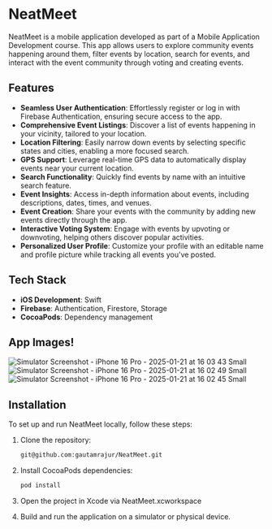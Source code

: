 # NeatMeet

NeatMeet is a mobile application developed as part of a Mobile Application Development course. This app allows users to explore community events happening around them, filter events by location, search for events, and interact with the event community through voting and creating events. 

## Features

- **Seamless User Authentication**: Effortlessly register or log in with Firebase Authentication, ensuring secure access to the app.  
- **Comprehensive Event Listings**: Discover a list of events happening in your vicinity, tailored to your location.  
- **Location Filtering**: Easily narrow down events by selecting specific states and cities, enabling a more focused search.  
- **GPS Support**: Leverage real-time GPS data to automatically display events near your current location.  
- **Search Functionality**: Quickly find events by name with an intuitive search feature.  
- **Event Insights**: Access in-depth information about events, including descriptions, dates, times, and venues.  
- **Event Creation**: Share your events with the community by adding new events directly through the app.  
- **Interactive Voting System**: Engage with events by upvoting or downvoting, helping others discover popular activities.  
- **Personalized User Profile**: Customize your profile with an editable name and profile picture while tracking all events you've posted.  


## Tech Stack

- **iOS Development**: Swift
- **Firebase**: Authentication, Firestore, Storage
- **CocoaPods**: Dependency management

## App Images!
![Simulator Screenshot - iPhone 16 Pro - 2025-01-21 at 16 03 43 Small](https://github.com/user-attachments/assets/7d4707f1-f42a-4b87-a173-d289874563de)
![Simulator Screenshot - iPhone 16 Pro - 2025-01-21 at 16 02 49 Small](https://github.com/user-attachments/assets/a43baeec-196e-48f8-8c9b-17556b04cdce)
![Simulator Screenshot - iPhone 16 Pro - 2025-01-21 at 16 02 45 Small](https://github.com/user-attachments/assets/48fa7d43-252a-463d-99ea-22b84317b783)




## Installation

To set up and run NeatMeet locally, follow these steps:

1. Clone the repository:
   ```bash
   git@github.com:gautamrajur/NeatMeet.git
   ```

2. Install CocoaPods dependencies:
   ```bash
   pod install
   ```

3. Open the project in Xcode via NeatMeet.xcworkspace

4. Build and run the application on a simulator or physical device.
